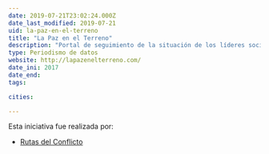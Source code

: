 ```yaml
---
date: 2019-07-21T23:02:24.000Z
date_last_modified: 2019-07-21
uid: la-paz-en-el-terreno
title: "La Paz en el Terreno"
description: "Portal de seguimiento de la situación de los líderes sociales en Colombia."
type: Periodismo de datos
website: http://lapazenelterreno.com/
date_ini: 2017
date_end: 
tags:

cities: 

---
```


Esta iniciativa fue realizada por:

- [Rutas del Conflicto](/organizaciones/rutas-del-conflicto)
